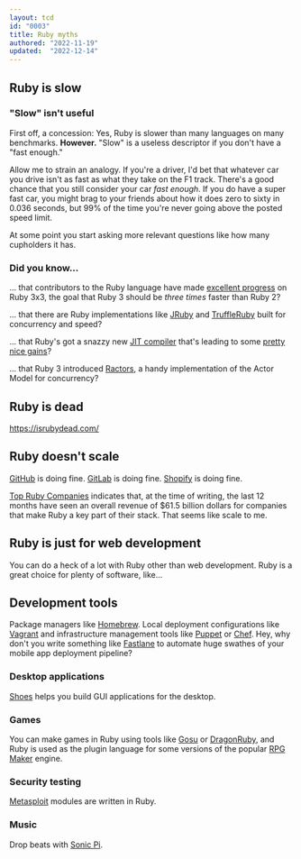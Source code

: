 ```yaml
---
layout: tcd
id: "0003"
title: Ruby myths
authored: "2022-11-19"
updated:  "2022-12-14"
---
```


## Ruby is slow

### "Slow" isn't useful

First off, a concession: Yes, Ruby is slower than many languages on many benchmarks. **However.** "Slow" is a useless descriptor if you don't have a "fast enough."

Allow me to strain an analogy. If you're a driver, I'd bet that whatever car you drive isn't as fast as what they take on the F1 track. There's a good chance that you still consider your car _fast enough_. If you do have a super fast car, you might brag to your friends about how it does zero to sixty in 0.036 seconds, but 99% of the time you're never going above the posted speed limit.

At some point you start asking more relevant questions like how many cupholders it has.

### Did you know…

... that contributors to the Ruby language have made [excellent progress](https://codefol.io/posts/is-ruby-3-actually-three-times-faster/) on Ruby 3x3, the goal that Ruby 3 should be _three times_ faster than Ruby 2?

... that there are Ruby implementations like [JRuby](https://www.jruby.org/) and [TruffleRuby](https://www.graalvm.org/ruby/) built for concurrency and speed?

... that Ruby's got a snazzy new [JIT compiler](https://github.com/ruby/ruby/blob/master/doc/yjit/yjit.md) that's leading to some [pretty nice gains](https://shopify.engineering/yjit-just-in-time-compiler-cruby)?

... that Ruby 3 introduced [Ractors](https://ruby-doc.org/core-3.0.0/Ractor.html), a handy implementation of the Actor Model for concurrency?

## Ruby is dead

<https://isrubydead.com/>

## Ruby doesn't scale

[GitHub](https://github.com) is doing fine. [GitLab](https://gitlab.com) is doing fine. [Shopify](https://shopify.com) is doing fine.

[Top Ruby Companies](https://toprubycompanies.info/) indicates that, at the time of writing, the last 12 months have seen an overall revenue of $61.5 billion dollars for companies that make Ruby a key part of their stack. That seems like scale to me.

## Ruby is just for web development

You can do a heck of a lot with Ruby other than web development. Ruby is a great choice for plenty of software, like...

## Development tools

Package managers like [Homebrew](http://brew.sh). Local deployment configurations like [Vagrant](https://www.vagrantup.com) and infrastructure management tools like [Puppet](https://puppet.com/open-source/#osp) or [Chef](https://github.com/chef/chef). Hey, why don't you write something like [Fastlane](https://fastlane.tools/) to automate huge swathes of your mobile app deployment pipeline?

### Desktop applications

[Shoes](http://shoesrb.com) helps you build GUI applications for the desktop.

### Games

You can make games in Ruby using tools like [Gosu](https://www.libgosu.org) or [DragonRuby](https://dragonruby.org), and Ruby is used as the plugin language for some versions of the popular [RPG Maker](https://www.rpgmakerweb.com) engine.

### Security testing

[Metasploit](https://www.metasploit.com) modules are written in Ruby.

### Music

Drop beats with [Sonic Pi](http://sonic-pi.net).

